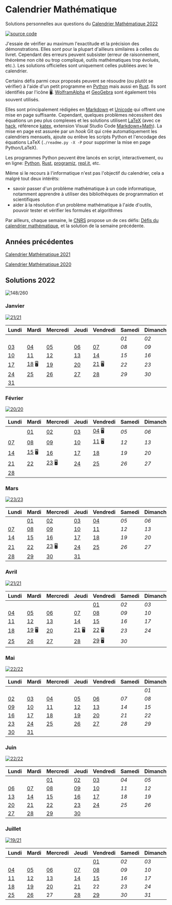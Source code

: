 # Calendrier Mathématique

Solutions personnelles aux questions du [Calendrier Mathématique 2022](https://www.pug.fr/produit/1944/9782706147852/calendrier-mathematique-2022)

[![source code](https://img.shields.io/static/v1?label=GitHub&message=code%20source&color=blue&style=for-the-badge&logo=github)](https://github.com/rene-d/calendrier-math)

J'essaie de vérifier au maximum l'exactitude et la précision des démonstrations. Elles sont pour la plupart d'ailleurs similaires à celles du livret. Cependant des erreurs peuvent subsister (erreur de raisonnement, théorème non cité ou trop compliqué, outils mathématiques trop évolués, etc.). Les solutions officielles sont uniquement celles publiées avec le calendrier.

Certains défis parmi ceux proposés peuvent se résoudre (ou plutôt se vérifier) à l'aide d'un petit programme en [Python](https://www.python.org) mais aussi en [Rust](http://rust-lang.org). Ils sont identifiés par l'icône 🖥. [WolframAlpha](https://www.wolframalpha.com) et [GeoGebra](https://www.geogebra.org/calculator) sont également très souvent utilisés.

Elles sont principalement rédigées en [Markdown](https://guides.github.com/features/mastering-markdown/) et [Unicode](https://en.wikipedia.org/wiki/Mathematical_operators_and_symbols_in_Unicode) qui offrent une mise en page suffisante. Cependant, quelques problèmes nécessitent des équations un peu plus complexes et les solutions utilisent [LaTeX](https://www.latex-project.org) (avec ce [hack](https://gist.github.com/a-rodin/fef3f543412d6e1ec5b6cf55bf197d7b), référence [katex](https://katex.org), extension Visual Studio Code [Markdown+Math](https://marketplace.visualstudio.com/items?itemName=goessner.mdmath)). La mise en page est assurée par un _hook_ Git qui crée automatiquement les calendriers mensuels, ajoute ou enlève les scripts Python et l'encodage des équations LaTeX (`./readme.py -X -P` pour supprimer la mise en page Python/LaTeX).

Les programmes Python peuvent être lancés en script, interactivement, ou en ligne: [Python](https://www.python.org/shell/), [Rust](https://play.rust-lang.org), [programiz](https://www.programiz.com/python-programming/online-compiler/), [repl.it](https://repl.it/), etc.

Même si le recours à l'informatique n'est pas l'objectif du calendrier, cela a malgré tout deux intérêts:

- savoir passer d'un problème mathématique à un code informatique, notamment apprendre à utiliser des bibliothèques de programmation et scientifiques
- aider à la résolution d'un problème mathématique à l'aide d'outils, pouvoir tester et vérifier les formules et algorithmes

Par ailleurs, chaque semaine, le [CNRS](https://portail.math.cnrs.fr) propose un de ces défis: [Défis du calendrier mathématique](https://images.math.cnrs.fr/-Defis-du-Calendrier-mathematique-.html), et la solution de la semaine précédente.

## Années précédentes

[Calendrier Mathématique 2021](2021/README.md)

[Calendrier Mathématique 2020](2020/README.md)

## Solutions 2022

![148/260](https://img.shields.io/static/v1?label=solutions&message=148/260%20%2857%25%29&color=blueviolet&style=flat-square)

### Janvier

[![21/21](https://img.shields.io/static/v1?label=fini&message=21/21&color=success&style=flat-square)](2022/janvier/)

|Lundi|Mardi|Mercredi|Jeudi|Vendredi|Samedi|Dimanche|
|---|---|---|---|---|---|---|
|    |    |    |    |    | *01* | *02* |
| [03](2022/janvier/README.md#lundi-3-janvier) | [04](2022/janvier/README.md#mardi-4-janvier) | [05](2022/janvier/README.md#mercredi-5-janvier) | [06](2022/janvier/README.md#jeudi-6-janvier) | [07](2022/janvier/README.md#vendredi-7-janvier) | *08* | *09* |
| [10](2022/janvier/README.md#lundi-10-janvier) | [11](2022/janvier/README.md#mardi-11-janvier) | [12](2022/janvier/README.md#mercredi-12-janvier) | [13](2022/janvier/README.md#jeudi-13-janvier) | [14](2022/janvier/README.md#vendredi-14-janvier) | *15* | *16* |
| [17](2022/janvier/README.md#lundi-17-janvier) | [18](2022/janvier/README.md#mardi-18-janvier) 🖥 | [19](2022/janvier/README.md#mercredi-19-janvier) | [20](2022/janvier/README.md#jeudi-20-janvier) | [21](2022/janvier/README.md#vendredi-21-janvier) 🖥 | *22* | *23* |
| [24](2022/janvier/README.md#lundi-24-janvier) | [25](2022/janvier/README.md#mardi-25-janvier) | [26](2022/janvier/README.md#mercredi-26-janvier) | [27](2022/janvier/README.md#jeudi-27-janvier) | [28](2022/janvier/README.md#vendredi-28-janvier) | *29* | *30* |
| [31](2022/janvier/README.md#lundi-31-janvier) |    |    |    |    |    |    |

### Février

[![20/20](https://img.shields.io/static/v1?label=fini&message=20/20&color=success&style=flat-square)](2022/fevrier/)

|Lundi|Mardi|Mercredi|Jeudi|Vendredi|Samedi|Dimanche|
|---|---|---|---|---|---|---|
|    | [01](2022/fevrier/README.md#mardi-1-février) | [02](2022/fevrier/README.md#mercredi-2-février) | [03](2022/fevrier/README.md#jeudi-3-février) | [04](2022/fevrier/README.md#vendredi-4-février) 🖥 | *05* | *06* |
| [07](2022/fevrier/README.md#lundi-7-février) | [08](2022/fevrier/README.md#mardi-8-février) | [09](2022/fevrier/README.md#mercredi-9-février) | [10](2022/fevrier/README.md#jeudi-10-février) | [11](2022/fevrier/README.md#vendredi-11-février) 🖥 | *12* | *13* |
| [14](2022/fevrier/README.md#lundi-14-février) | [15](2022/fevrier/README.md#mardi-15-février) 🖥 | [16](2022/fevrier/README.md#mercredi-16-février) | [17](2022/fevrier/README.md#jeudi-17-février) | [18](2022/fevrier/README.md#vendredi-18-février) | *19* | *20* |
| [21](2022/fevrier/README.md#lundi-21-février) | [22](2022/fevrier/README.md#mardi-22-février) | [23](2022/fevrier/README.md#mercredi-23-février) 🖥 | [24](2022/fevrier/README.md#jeudi-24-février) | [25](2022/fevrier/README.md#vendredi-25-février) | *26* | *27* |
| [28](2022/fevrier/README.md#lundi-28-février) |    |    |    |    |    |    |

### Mars

[![23/23](https://img.shields.io/static/v1?label=fini&message=23/23&color=success&style=flat-square)](2022/mars/)

|Lundi|Mardi|Mercredi|Jeudi|Vendredi|Samedi|Dimanche|
|---|---|---|---|---|---|---|
|    | [01](2022/mars/README.md#mardi-1-mars) | [02](2022/mars/README.md#mercredi-2-mars) | [03](2022/mars/README.md#jeudi-3-mars) | [04](2022/mars/README.md#vendredi-4-mars) | *05* | *06* |
| [07](2022/mars/README.md#lundi-7-mars) | [08](2022/mars/README.md#mardi-8-mars) | [09](2022/mars/README.md#mercredi-9-mars) | [10](2022/mars/README.md#jeudi-10-mars) | [11](2022/mars/README.md#vendredi-11-mars) | *12* | *13* |
| [14](2022/mars/README.md#lundi-14-mars) | [15](2022/mars/README.md#mardi-15-mars) | [16](2022/mars/README.md#mercredi-16-mars) | [17](2022/mars/README.md#jeudi-17-mars) | [18](2022/mars/README.md#vendredi-18-mars) | *19* | *20* |
| [21](2022/mars/README.md#lundi-21-mars) | [22](2022/mars/README.md#mardi-22-mars) | [23](2022/mars/README.md#mercredi-23-mars) 🖥 | [24](2022/mars/README.md#jeudi-24-mars) | [25](2022/mars/README.md#vendredi-25-mars) | *26* | *27* |
| [28](2022/mars/README.md#lundi-28-mars) | [29](2022/mars/README.md#mardi-29-mars) | [30](2022/mars/README.md#mercredi-30-mars) | [31](2022/mars/README.md#jeudi-31-mars) |    |    |    |

### Avril

[![21/21](https://img.shields.io/static/v1?label=fini&message=21/21&color=success&style=flat-square)](2022/avril/)

|Lundi|Mardi|Mercredi|Jeudi|Vendredi|Samedi|Dimanche|
|---|---|---|---|---|---|---|
|    |    |    |    | [01](2022/avril/README.md#vendredi-1-avril) | *02* | *03* |
| [04](2022/avril/README.md#lundi-4-avril) | [05](2022/avril/README.md#mardi-5-avril) | [06](2022/avril/README.md#mercredi-6-avril) | [07](2022/avril/README.md#jeudi-7-avril) | [08](2022/avril/README.md#vendredi-8-avril) | *09* | *10* |
| [11](2022/avril/README.md#lundi-11-avril) | [12](2022/avril/README.md#mardi-12-avril) | [13](2022/avril/README.md#mercredi-13-avril) | [14](2022/avril/README.md#jeudi-14-avril) | [15](2022/avril/README.md#vendredi-15-avril) | *16* | *17* |
| [18](2022/avril/README.md#lundi-18-avril) | [19](2022/avril/README.md#mardi-19-avril) 🖥 | [20](2022/avril/README.md#mercredi-20-avril) | [21](2022/avril/README.md#jeudi-21-avril) 🖥 | [22](2022/avril/README.md#vendredi-22-avril) 🖥 | *23* | *24* |
| [25](2022/avril/README.md#lundi-25-avril) | [26](2022/avril/README.md#mardi-26-avril) | [27](2022/avril/README.md#mercredi-27-avril) | [28](2022/avril/README.md#jeudi-28-avril) | [29](2022/avril/README.md#vendredi-29-avril) 🖥 | *30* |    |

### Mai

[![22/22](https://img.shields.io/static/v1?label=fini&message=22/22&color=success&style=flat-square)](2022/mai/)

|Lundi|Mardi|Mercredi|Jeudi|Vendredi|Samedi|Dimanche|
|---|---|---|---|---|---|---|
|    |    |    |    |    |    | *01* |
| [02](2022/mai/README.md#lundi-2-mai) | [03](2022/mai/README.md#mardi-3-mai) | [04](2022/mai/README.md#mercredi-4-mai) | [05](2022/mai/README.md#jeudi-5-mai) | [06](2022/mai/README.md#vendredi-6-mai) | *07* | *08* |
| [09](2022/mai/README.md#lundi-9-mai) | [10](2022/mai/README.md#mardi-10-mai) | [11](2022/mai/README.md#mercredi-11-mai) | [12](2022/mai/README.md#jeudi-12-mai) | [13](2022/mai/README.md#vendredi-13-mai) | *14* | *15* |
| [16](2022/mai/README.md#lundi-16-mai) | [17](2022/mai/README.md#mardi-17-mai) | [18](2022/mai/README.md#mercredi-18-mai) | [19](2022/mai/README.md#jeudi-19-mai) | [20](2022/mai/README.md#vendredi-20-mai) | *21* | *22* |
| [23](2022/mai/README.md#lundi-23-mai) | [24](2022/mai/README.md#mardi-24-mai) | [25](2022/mai/README.md#mercredi-25-mai) | [26](2022/mai/README.md#jeudi-26-mai) | [27](2022/mai/README.md#vendredi-27-mai) | *28* | *29* |
| [30](2022/mai/README.md#lundi-30-mai) | [31](2022/mai/README.md#mardi-31-mai) |    |    |    |    |    |

### Juin

[![22/22](https://img.shields.io/static/v1?label=fini&message=22/22&color=success&style=flat-square)](2022/juin/)

|Lundi|Mardi|Mercredi|Jeudi|Vendredi|Samedi|Dimanche|
|---|---|---|---|---|---|---|
|    |    | [01](2022/juin/README.md#mercredi-1-juin) | [02](2022/juin/README.md#jeudi-2-juin) | [03](2022/juin/README.md#vendredi-3-juin) | *04* | *05* |
| [06](2022/juin/README.md#lundi-6-juin) | [07](2022/juin/README.md#mardi-7-juin) | [08](2022/juin/README.md#mercredi-8-juin) | [09](2022/juin/README.md#jeudi-9-juin) | [10](2022/juin/README.md#vendredi-10-juin) | *11* | *12* |
| [13](2022/juin/README.md#lundi-13-juin) | [14](2022/juin/README.md#mardi-14-juin) | [15](2022/juin/README.md#mercredi-15-juin) | [16](2022/juin/README.md#jeudi-16-juin) | [17](2022/juin/README.md#vendredi-17-juin) | *18* | *19* |
| [20](2022/juin/README.md#lundi-20-juin) | [21](2022/juin/README.md#mardi-21-juin) | [22](2022/juin/README.md#mercredi-22-juin) | [23](2022/juin/README.md#jeudi-23-juin) | [24](2022/juin/README.md#vendredi-24-juin) | *25* | *26* |
| [27](2022/juin/README.md#lundi-27-juin) | [28](2022/juin/README.md#mardi-28-juin) | [29](2022/juin/README.md#mercredi-29-juin) | [30](2022/juin/README.md#jeudi-30-juin) |    |    |    |

### Juillet

[![19/21](https://img.shields.io/static/v1?label=en%20cours&message=19/21&color=informational&style=flat-square)](2022/juillet/)

|Lundi|Mardi|Mercredi|Jeudi|Vendredi|Samedi|Dimanche|
|---|---|---|---|---|---|---|
|    |    |    |    | [01](2022/juillet/README.md#vendredi-1-juillet) | *02* | *03* |
| [04](2022/juillet/README.md#lundi-4-juillet) | [05](2022/juillet/README.md#mardi-5-juillet) | [06](2022/juillet/README.md#mercredi-6-juillet) | [07](2022/juillet/README.md#jeudi-7-juillet) | [08](2022/juillet/README.md#vendredi-8-juillet) | *09* | *10* |
| [11](2022/juillet/README.md#lundi-11-juillet) | [12](2022/juillet/README.md#mardi-12-juillet) | [13](2022/juillet/README.md#mercredi-13-juillet) | [14](2022/juillet/README.md#jeudi-14-juillet) | [15](2022/juillet/README.md#vendredi-15-juillet) | *16* | *17* |
| [18](2022/juillet/README.md#lundi-18-juillet) | [19](2022/juillet/README.md#mardi-19-juillet) | [20](2022/juillet/README.md#mercredi-20-juillet) | [21](2022/juillet/README.md#jeudi-21-juillet) | 22 | *23* | *24* |
| [25](2022/juillet/README.md#lundi-25-juillet) | [26](2022/juillet/README.md#mardi-26-juillet) | 27 | [28](2022/juillet/README.md#jeudi-28-juillet) | [29](2022/juillet/README.md#vendredi-29-juillet) | *30* | *31* |

